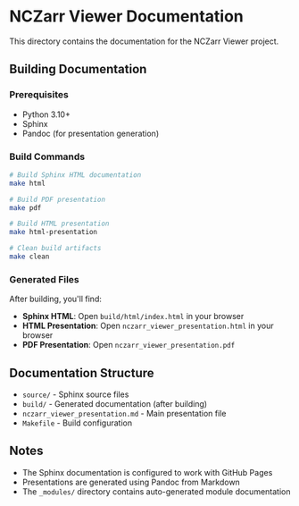 # NCZarr Viewer Documentation

This directory contains the documentation for the NCZarr Viewer project.

## Building Documentation

### Prerequisites
- Python 3.10+
- Sphinx
- Pandoc (for presentation generation)

### Build Commands

```bash
# Build Sphinx HTML documentation
make html

# Build PDF presentation
make pdf

# Build HTML presentation
make html-presentation

# Clean build artifacts
make clean
```

### Generated Files

After building, you'll find:

- **Sphinx HTML**: Open `build/html/index.html` in your browser
- **HTML Presentation**: Open `nczarr_viewer_presentation.html` in your browser
- **PDF Presentation**: Open `nczarr_viewer_presentation.pdf`

## Documentation Structure

- `source/` - Sphinx source files
- `build/` - Generated documentation (after building)
- `nczarr_viewer_presentation.md` - Main presentation file
- `Makefile` - Build configuration

## Notes

- The Sphinx documentation is configured to work with GitHub Pages
- Presentations are generated using Pandoc from Markdown
- The `_modules/` directory contains auto-generated module documentation
